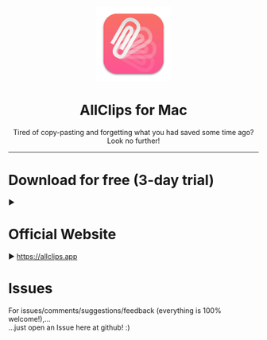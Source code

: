 <p align=center>
  <img height="150px" src="https://github.com/enSili-co/allclips/raw/main/images/logo.png"/>
</p>
<h1 align=center>AllClips for Mac</h1>
<p align=center>
  Tired of copy-pasting and forgetting what you had saved some time ago?<br>Look no further!
</p>


---

# Download for free (3-day trial)

▶︎ 

# Official Website

▶︎ https://allclips.app

# Issues

For issues/comments/suggestions/feedback (everything is 100% welcome!),...    
...just open an Issue here at github! :)
